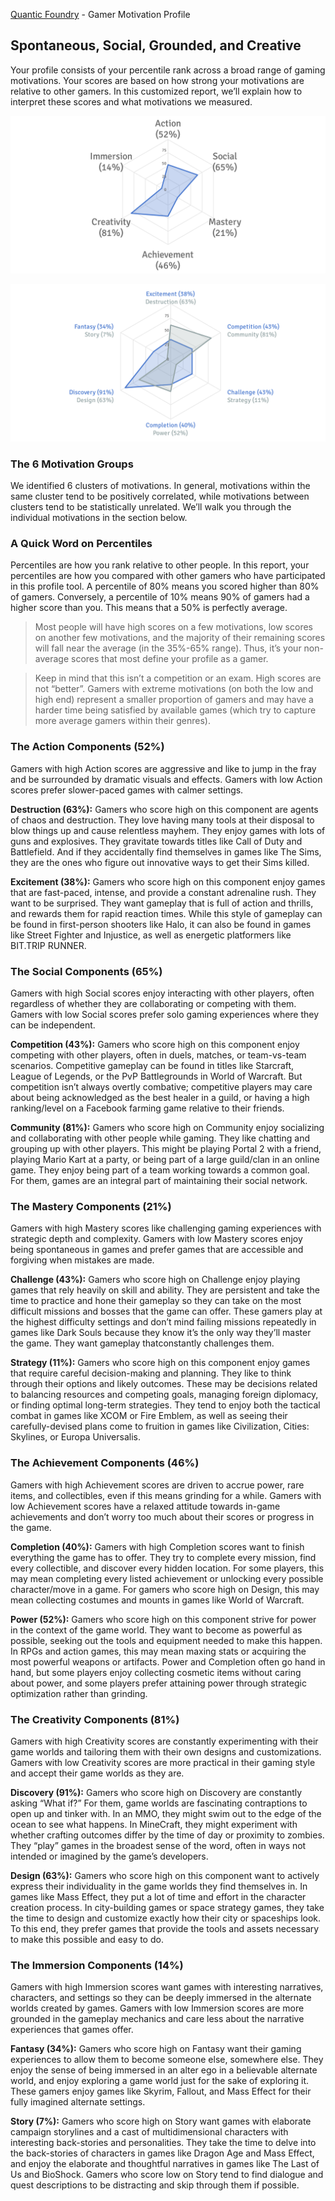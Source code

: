 [Quantic Foundry](https://goo.gl/4Ld5PN) - Gamer Motivation Profile

## Spontaneous, Social, Grounded, and Creative
Your profile consists of your percentile rank across a broad range of gaming motivations. Your scores are based on how strong your motivations are relative to other gamers. In this customized report, we’ll explain how to interpret these scores and what motivations we measured.

![gamer motivation profile](primary_motivations.png)

![gamer motivation profile bis](secondary_motivations.png)

### The 6 Motivation Groups
We identified 6 clusters of motivations. In general, motivations within the same cluster tend to be positively correlated, while motivations between clusters tend to be statistically unrelated. We’ll walk you through the individual motivations in the section below.

### A Quick Word on Percentiles
Percentiles are how you rank relative to other people. In this report, your percentiles are how you compared with other gamers who have participated in this profile tool. A percentile of 80% means you scored higher than 80% of gamers. Conversely, a percentile of 10% means 90% of gamers had a higher score than you. This means that a 50% is perfectly average.
> Most people will have high scores on a few motivations, low scores on another few motivations, and the majority of their remaining scores will fall near the average (in the 35%-65% range). Thus, it’s your non-average scores that most define your profile as a gamer.

> Keep in mind that this isn’t a competition or an exam. High scores are not “better”. Gamers with extreme motivations (on both the low and high end) represent a smaller proportion of gamers and may have a harder time being satisfied by available games (which try to capture more average gamers within their genres).

### The Action Components (52%)
Gamers with high Action scores are aggressive and like to jump in the fray and be surrounded by dramatic visuals and effects. Gamers with low Action scores prefer slower-paced games with calmer settings.

**Destruction (63%):** Gamers who score high on this component are agents of chaos and destruction. They love having many tools at their disposal to blow things up and cause relentless mayhem. They enjoy games with lots of guns and explosives. They gravitate towards titles like Call of Duty and Battlefield. And if they accidentally find themselves in games like The Sims, they are the ones who figure out innovative ways to get their Sims killed.

**Excitement (38%):** Gamers who score high on this component enjoy games that are fast-paced, intense, and provide a constant adrenaline rush. They want to be surprised. They want gameplay that is full of action and thrills, and rewards them for rapid reaction times. While this style of gameplay can be found in first-person shooters like Halo, it can also be found in games like Street Fighter and Injustice, as well as energetic platformers like BIT.TRIP RUNNER.

### The Social Components (65%)
Gamers with high Social scores enjoy interacting with other players, often regardless of whether they are collaborating or competing with them. Gamers with low Social scores prefer solo gaming experiences where they can be independent.

**Competition (43%):** Gamers who score high on this component enjoy competing with other players, often in duels, matches, or team-vs-team scenarios. Competitive gameplay can be found in titles like Starcraft, League of Legends, or the PvP Battlegrounds in World of Warcraft. But competition isn’t always overtly combative; competitive players may care about being acknowledged as the best healer in a guild, or having a high ranking/level on a Facebook farming game relative to their friends.

**Community (81%):** Gamers who score high on Community enjoy socializing and collaborating with other people while gaming. They like chatting and grouping up with other players. This might be playing Portal 2 with a friend, playing Mario Kart at a party, or being part of a large guild/clan in an online game. They enjoy being part of a team working towards a common goal. For them, games are an integral part of maintaining their social network.

### The Mastery Components (21%)
Gamers with high Mastery scores like challenging gaming experiences with strategic depth and complexity. Gamers with low Mastery scores enjoy being spontaneous in games and prefer games that are accessible and forgiving when mistakes are made.

**Challenge (43%):** Gamers who score high on Challenge enjoy playing games that rely heavily on skill and ability. They are persistent and take the time to practice and hone their gameplay so they can take on the most difficult missions and bosses that the game can offer. These gamers play at the highest difficulty settings and don’t mind failing missions repeatedly in games like Dark Souls because they know it’s the only way they’ll master the game. They want gameplay thatconstantly challenges them.

**Strategy (11%):** Gamers who score high on this component enjoy games that require careful decision-making and planning. They like to think through their options and likely outcomes. These may be decisions related to balancing resources and competing goals, managing foreign diplomacy, or finding optimal long-term strategies. They tend to enjoy both the tactical combat in games like XCOM or Fire Emblem, as well as seeing their carefully-devised plans come to fruition in games like Civilization, Cities: Skylines, or Europa Universalis.

### The Achievement Components (46%)
Gamers with high Achievement scores are driven to accrue power, rare items, and collectibles, even if this means grinding for a while. Gamers with low Achievement scores have a relaxed attitude towards in-game achievements and don’t worry too much about their scores or progress in the game.

**Completion (40%):** Gamers with high Completion scores want to finish everything the game has to offer. They try to complete every mission, find every collectible, and discover every hidden location. For some players, this may mean completing every listed achievement or unlocking every possible character/move in a game. For gamers who score high on Design, this may mean collecting costumes and mounts in games like World of Warcraft.

**Power (52%):** Gamers who score high on this component strive for power in the context of the game world. They want to become as powerful as possible, seeking out the tools and equipment needed to make this happen. In RPGs and action games, this may mean maxing stats or acquiring the most powerful weapons or artifacts. Power and Completion often go hand in hand, but some players enjoy collecting cosmetic items without caring about power, and some players prefer attaining power through strategic optimization rather than grinding.

### The Creativity Components (81%)
Gamers with high Creativity scores are constantly experimenting with their game worlds and tailoring them with their own designs and customizations. Gamers with low Creativity scores are more practical in their gaming style and accept their game worlds as they are.

**Discovery (91%):** Gamers who score high on Discovery are constantly asking “What if?” For them, game worlds are fascinating contraptions to open up and tinker with. In an MMO, they might swim out to the edge of the ocean to see what happens. In MineCraft, they might experiment with whether crafting outcomes differ by the time of day or proximity to zombies. They “play” games in the broadest sense of the word, often in ways not intended or imagined by the game’s developers.

**Design (63%):** Gamers who score high on this component want to actively express their individuality in the game worlds they find themselves in. In games like Mass Effect, they put a lot of time and effort in the character creation process. In city-building games or space strategy games, they take the time to design and customize exactly how their city or spaceships look. To this end, they prefer games that provide the tools and assets necessary to make this possible and easy to do.

### The Immersion Components (14%)
Gamers with high Immersion scores want games with interesting narratives, characters, and settings so they can be deeply immersed in the alternate worlds created by games. Gamers with low Immersion scores are more grounded in the gameplay mechanics and care less about the narrative experiences that games offer.

**Fantasy (34%):** Gamers who score high on Fantasy want their gaming experiences to allow them to become someone else, somewhere else. They enjoy the sense of being immersed in an alter ego in a believable alternate world, and enjoy exploring a game world just for the sake of exploring it. These gamers enjoy games like Skyrim, Fallout, and Mass Effect for their fully imagined alternate settings.

**Story (7%):** Gamers who score high on Story want games with elaborate campaign storylines and a cast of multidimensional characters with interesting back-stories and personalities. They take the time to delve into the back-stories of characters in games like Dragon Age and Mass Effect, and enjoy the elaborate and thoughtful narratives in games like The Last of Us and BioShock. Gamers who score low on Story tend to find dialogue and quest descriptions to be distracting and skip through them if possible.





